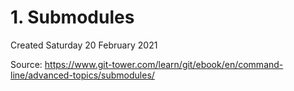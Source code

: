 # 1. Submodules
Created Saturday 20 February 2021

Source: <https://www.git-tower.com/learn/git/ebook/en/command-line/advanced-topics/submodules/>

